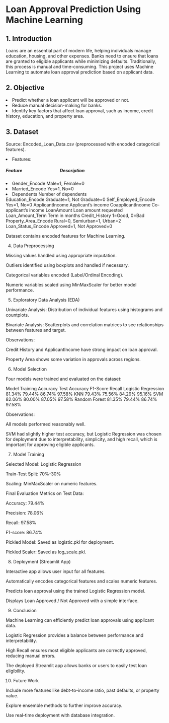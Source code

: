 # Loan Approval Prediction Using Machine Learning

## 1. Introduction

<p>Loans are an essential part of modern life, helping individuals manage education, housing, and other expenses. 
Banks need to ensure that loans are granted to eligible applicants while minimizing defaults. Traditionally, this process is manual and time-consuming. 
This project uses Machine Learning to automate loan approval prediction based on applicant data.</p>

## 2. Objective

<li>Predict whether a loan applicant will be approved or not.</li>
<li>Reduce manual decision-making for banks.</li>
<li>Identify key factors that affect loan approval, such as income, credit history, education, and property area.</li>

## 3. Dataset

<l1>Source: Encoded_Loan_Data.csv (preprocessed with encoded categorical features).</l1>
<li>Features:</li>

<h5>Feature &nbsp;&nbsp;&nbsp;&nbsp; &nbsp;&nbsp;&nbsp;&nbsp; &nbsp;&nbsp;&nbsp;&nbsp; &nbsp;&nbsp;&nbsp;&nbsp; &nbsp;&nbsp;&nbsp;&nbsp; &nbsp;&nbsp;&nbsp;&nbsp; &nbsp;&nbsp;&nbsp;&nbsp; Description</h5>
<li>Gender_Encode	         Male=1, Female=0</li>
<li>Married_Encode	       Yes=1, No=0</li>
<li>Dependents	           Number of dependents</li>
Education_Encode	    Graduate=1, Not Graduate=0
Self_Employed_Encode	Yes=1, No=0
ApplicantIncome	      Applicant’s income
CoapplicantIncome	    Co-applicant’s income
LoanAmount	          Loan amount requested
Loan_Amount_Term	    Term in months
Credit_History	      1=Good, 0=Bad
Property_Area_Encode	Rural=0, Semiurban=1, Urban=2
Loan_Status_Encode	  Approved=1, Not Approved=0

Dataset contains encoded features for Machine Learning.

4. Data Preprocessing

Missing values handled using appropriate imputation.

Outliers identified using boxplots and handled if necessary.

Categorical variables encoded (Label/Ordinal Encoding).

Numeric variables scaled using MinMaxScaler for better model performance.

5. Exploratory Data Analysis (EDA)

Univariate Analysis: Distribution of individual features using histograms and countplots.

Bivariate Analysis: Scatterplots and correlation matrices to see relationships between features and target.

Observations:

Credit History and ApplicantIncome have strong impact on loan approval.

Property Area shows some variation in approvals across regions.

6. Model Selection

Four models were trained and evaluated on the dataset:

Model	Training Accuracy	Test Accuracy	F1-Score	Recall
Logistic Regression	81.34%	79.44%	86.74%	97.58%
KNN	79.43%	75.56%	84.29%	95.16%
SVM	82.06%	80.00%	87.05%	97.58%
Random Forest	81.35%	79.44%	86.74%	97.58%

Observations:

All models performed reasonably well.

SVM had slightly higher test accuracy, but Logistic Regression was chosen for deployment due to interpretability, simplicity, and high recall, which is important for approving eligible applicants.

7. Model Training

Selected Model: Logistic Regression

Train-Test Split: 70%-30%

Scaling: MinMaxScaler on numeric features.

Final Evaluation Metrics on Test Data:

Accuracy: 79.44%

Precision: 78.06%

Recall: 97.58%

F1-score: 86.74%

Pickled Model: Saved as logistic.pkl for deployment.

Pickled Scaler: Saved as log_scale.pkl.

8. Deployment (Streamlit App)

Interactive app allows user input for all features.

Automatically encodes categorical features and scales numeric features.

Predicts loan approval using the trained Logistic Regression model.

Displays Loan Approved / Not Approved with a simple interface.

9. Conclusion

Machine Learning can efficiently predict loan approvals using applicant data.

Logistic Regression provides a balance between performance and interpretability.

High Recall ensures most eligible applicants are correctly approved, reducing manual errors.

The deployed Streamlit app allows banks or users to easily test loan eligibility.

10. Future Work

Include more features like debt-to-income ratio, past defaults, or property value.

Explore ensemble methods to further improve accuracy.

Use real-time deployment with database integration.
